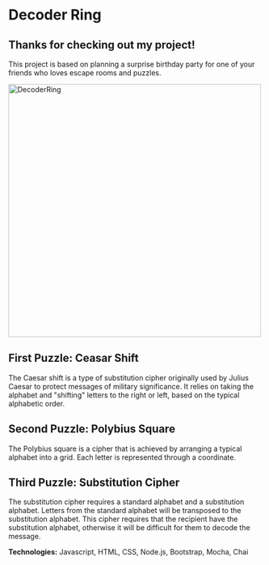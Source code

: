 # Decoder Ring

## Thanks for checking out my project!

This project is based on planning a surprise birthday party for one of your friends who loves escape rooms and puzzles.

<img width="500" alt="DecoderRing" src="https://user-images.githubusercontent.com/119773913/235230904-3bcadede-ed61-463b-be9f-00478d70bfa7.png">

## First Puzzle: Ceasar Shift

The Caesar shift is a type of substitution cipher originally used by Julius Caesar to protect messages of military significance. It relies on taking the alphabet and "shifting" letters to the right or left, based on the typical alphabetic order.

## Second Puzzle: Polybius Square

The Polybius square is a cipher that is achieved by arranging a typical alphabet into a grid. Each letter is represented through a coordinate. 

## Third Puzzle: Substitution Cipher

The substitution cipher requires a standard alphabet and a substitution alphabet. Letters from the standard alphabet will be transposed to the substitution alphabet. This cipher requires that the recipient have the substitution alphabet, otherwise it will be difficult for them to decode the message.

**Technologies:** Javascript, HTML, CSS, Node.js, Bootstrap, Mocha, Chai
